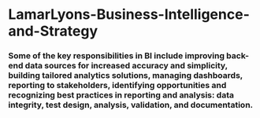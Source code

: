 # LamarLyons-Business-Intelligence-and-Strategy
### Some of the key responsibilities in BI include improving back-end data sources for increased accuracy and simplicity, building tailored analytics solutions, managing dashboards, reporting to stakeholders, identifying opportunities and recognizing best practices in reporting and analysis: data integrity, test design, analysis, validation, and documentation.
